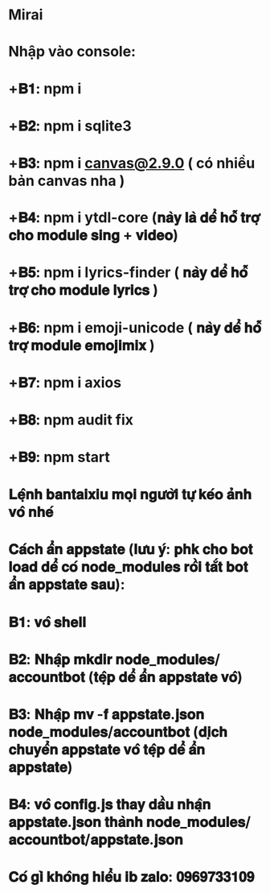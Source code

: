 # Mirai
# Nhập vào console:
# +𝐁𝟏: npm i
# +𝐁𝟐: npm i sqlite3
# +𝐁𝟑: npm i canvas@2.9.0 ( có nhiều bản canvas nha )
# +𝐁𝟒: npm i ytdl-core (𝐧𝐚̀𝐲 𝐥𝐚̀ 𝐝𝐞̂̉ 𝐡𝐨̂̃ 𝐭𝐫𝐨̛̣ 𝐜𝐡𝐨 𝐦𝐨𝐝𝐮𝐥𝐞 𝐬𝐢𝐧𝐠 + 𝐯𝐢𝐝𝐞𝐨)
# +𝐁𝟓: npm i lyrics-finder ( 𝐧𝐚̀𝐲 𝐝𝐞̂̉ 𝐡𝐨̂̃ 𝐭𝐫𝐨̛̣ 𝐜𝐡𝐨 𝐦𝐨𝐝𝐮𝐥𝐞 𝐥𝐲𝐫𝐢𝐜𝐬 )
# +𝐁𝟔: npm i emoji-unicode ( 𝐧𝐚̀𝐲 𝐝𝐞̂̉ 𝐡𝐨̂̃ 𝐭𝐫𝐨̛̣ 𝐦𝐨𝐝𝐮𝐥𝐞 𝐞𝐦𝐨𝐣𝐢𝐦𝐢𝐱 )
# +𝐁𝟕: npm i axios
# +𝐁𝟖: npm audit fix
# +𝐁𝟗: npm start
#
# 𝐋𝐞̣̂𝐧𝐡 𝐛𝐚𝐧𝐭𝐚𝐢𝐱𝐢𝐮 𝐦𝐨̣𝐢 𝐧𝐠𝐮̛𝐨̛̀𝐢 𝐭𝐮̛̣ 𝐤𝐞́𝐨 𝐚̉𝐧𝐡 𝐯𝐨̂ 𝐧𝐡𝐞́
#
# 𝐂𝐚́𝐜𝐡 𝐚̂̉𝐧 𝐚𝐩𝐩𝐬𝐭𝐚𝐭𝐞 (𝐥𝐮̛𝐮 𝐲́: 𝐩𝐡𝐤 𝐜𝐡𝐨 𝐛𝐨𝐭 𝐥𝐨𝐚𝐝 𝐝𝐞̂̉ 𝐜𝐨́ 𝐧𝐨𝐝𝐞_𝐦𝐨𝐝𝐮𝐥𝐞𝐬 𝐫𝐨̂̀𝐢 𝐭𝐚̆́𝐭 𝐛𝐨𝐭 𝐚̂̉𝐧 𝐚𝐩𝐩𝐬𝐭𝐚𝐭𝐞 𝐬𝐚𝐮):
# 𝐁𝟏: 𝐯𝐨̂ 𝐬𝐡𝐞𝐥𝐥
# 𝐁𝟐: 𝐍𝐡𝐚̣̂𝐩 𝐦𝐤𝐝𝐢𝐫 𝐧𝐨𝐝𝐞_𝐦𝐨𝐝𝐮𝐥𝐞𝐬/𝐚𝐜𝐜𝐨𝐮𝐧𝐭𝐛𝐨𝐭 (𝐭𝐞̣̂𝐩 𝐝𝐞̂̉ 𝐚̂̉𝐧 𝐚𝐩𝐩𝐬𝐭𝐚𝐭𝐞 𝐯𝐨̂)
# 𝐁𝟑: 𝐍𝐡𝐚̣̂𝐩 𝐦𝐯 -𝐟 𝐚𝐩𝐩𝐬𝐭𝐚𝐭𝐞.𝐣𝐬𝐨𝐧 𝐧𝐨𝐝𝐞_𝐦𝐨𝐝𝐮𝐥𝐞𝐬/𝐚𝐜𝐜𝐨𝐮𝐧𝐭𝐛𝐨𝐭 (𝐝𝐢̣𝐜𝐡 𝐜𝐡𝐮𝐲𝐞̂̉𝐧 𝐚𝐩𝐩𝐬𝐭𝐚𝐭𝐞 𝐯𝐨̂ 𝐭𝐞̣̂𝐩 𝐝𝐞̂̉ 𝐚̂̉𝐧 𝐚𝐩𝐩𝐬𝐭𝐚𝐭𝐞)
# 𝐁𝟒: 𝐯𝐨̂ 𝐜𝐨𝐧𝐟𝐢𝐠.𝐣𝐬 𝐭𝐡𝐚𝐲 𝐝𝐚̂̀𝐮 𝐧𝐡𝐚̣̂𝐧 𝐚𝐩𝐩𝐬𝐭𝐚𝐭𝐞.𝐣𝐬𝐨𝐧 𝐭𝐡𝐚̀𝐧𝐡 𝐧𝐨𝐝𝐞_𝐦𝐨𝐝𝐮𝐥𝐞𝐬/𝐚𝐜𝐜𝐨𝐮𝐧𝐭𝐛𝐨𝐭/𝐚𝐩𝐩𝐬𝐭𝐚𝐭𝐞.𝐣𝐬𝐨𝐧
#
# 𝐂𝐨́ 𝐠𝐢̀ 𝐤𝐡𝐨̂𝐧𝐠 𝐡𝐢𝐞̂̉𝐮 𝐢𝐛 𝐳𝐚𝐥𝐨: 𝟎𝟗𝟔𝟗𝟕𝟑𝟑𝟏𝟎𝟗
